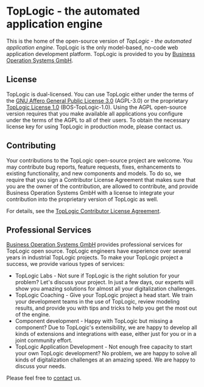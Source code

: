 # TopLogic - the automated application engine

This is the home of the open-source version of _TopLogic - the automated application engine_. TopLogic is the only model-based, no-code web application development platform. TopLogic is provided to you by [Business Operation Systems GmbH](https://top-logic.com/ueber-uns/).

## License

TopLogic is dual-licensed. You can use TopLogic either under the terms of the [GNU Affero General Public License 3.0](/LICENSES/AGPL-3.0-only.txt) (AGPL-3.0) or the proprietary [TopLogic License 1.0](/LICENSES/LicenseRef-BOS-TopLogic-1.0.md) (BOS-TopLogic-1.0). Using the AGPL open-source version requires that you make available all applications you configure under the terms of the AGPL to all of their users. To obtain the necessary license key for using TopLogic in production mode, please contact us.

## Contributing

Your contributions to the TopLogic open-source project are welcome. You may contribute bug reports, feature requests, fixes, enhancements to existing functionality, and new components and models. To do so, we require that you sign a Contributor License Agreement that makes sure that you are the owner of the contribution, are allowed to contribute, and provide Business Operation Systems GmbH with a license to integrate your contribution into the proprietary version of TopLogic as well.

For details, see the [TopLogic Contributor License Agreement](/CLA.md).

## Professional Services

[Business Operation Systems GmbH](https://top-logic.com) provides professional services for TopLogic open source. TopLogic engineers have experience over several years in industrial TopLogic projects. To make your TopLogic project a success, we provide various types of services:

 * TopLogic Labs - Not sure if TopLogic is the right solution for your problem? Let's discuss your project. In just a few days, our experts will show you amazing solutions for almost all your digitalization challenges.
 * TopLogic Coaching - Give your TopLogic project a head start. We train your development teams in the use of TopLogic, review modeling results, and provide you with tips and tricks to help you get the most out of the engine.
 * Component development - Happy with TopLogic but missing a component? Due to TopLogic's extensibility, we are happy to develop all kinds of extensions and integrations with ease, either just for you or in a joint community effort.
 * TopLogic Application Development - Not enough free capacity to start your own TopLogic development? No problem, we are happy to solve all kinds of digitalization challenges at an amazing speed. We are happy to discuss your needs.

Please feel free to [contact](https://top-logic.com/kontakt/) us.
